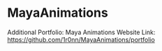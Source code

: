 # MayaAnimations
Additional Portfolio: Maya Animations
Website Link: https://github.com/1r0nn/MayaAnimations/portfolio
